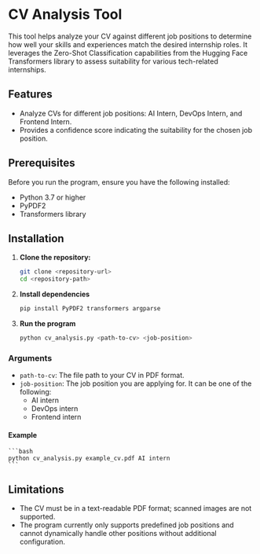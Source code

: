 # CV Analysis Tool

This tool helps analyze your CV against different job positions to determine how well your skills and experiences match the desired internship roles. It leverages the Zero-Shot Classification capabilities from the Hugging Face Transformers library to assess suitability for various tech-related internships.

## Features

- Analyze CVs for different job positions: AI Intern, DevOps Intern, and Frontend Intern.
- Provides a confidence score indicating the suitability for the chosen job position.

## Prerequisites

Before you run the program, ensure you have the following installed:

- Python 3.7 or higher
- PyPDF2
- Transformers library

## Installation

1. **Clone the repository:**
   ```bash
   git clone <repository-url>
   cd <repository-path>
   ```

2. **Install dependencies**
    ```bash
    pip install PyPDF2 transformers argparse
    ```

3. **Run the program**
    ```bash
    python cv_analysis.py <path-to-cv> <job-position>
    ```

### Arguments
- `path-to-cv`: The file path to your CV in PDF format.
- `job-position`: The job position you are applying for. It can be one of the following:
    - AI intern
    - DevOps intern
    - Frontend intern

#### Example
    ```bash
    python cv_analysis.py example_cv.pdf AI intern
    ```

## Limitations
- The CV must be in a text-readable PDF format; scanned images are not supported.
- The program currently only supports predefined job positions and cannot dynamically handle other positions without additional configuration.